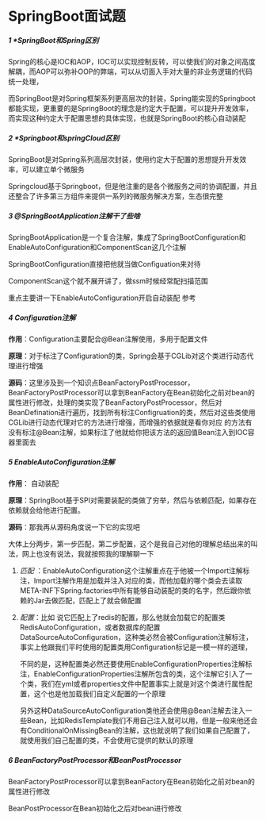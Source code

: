 # SpringBoot面试题

##### 1 *SpringBoot和Spring区别

Spring的核心是IOC和AOP，IOC可以实现控制反转，可以使我们的对象之间高度解耦，而AOP可以弥补OOP的弊端，可以从切面入手对大量的非业务逻辑的代码统一处理，

而SpringBoot是对Spring框架系列更高层次的封装，Spring能实现的Springboot都能实现，更重要的是SpringBoot的理念是约定大于配置，可以提升开发效率，而实现这种约定大于配置思想的具体实现，也就是SpringBoot的核心自动装配

##### 2 *Springboot和springCloud区别

SpringBoot是对Spring系列高层次封装，使用约定大于配置的思想提升开发效率，可以建立单个微服务

Springcloud基于Springboot，但是他注重的是各个微服务之间的协调配置，并且还整合了许多第三方组件来提供一系列的微服务解决方案，生态很完整

##### 3 @SpringBootApplication注解干了些啥

SpringBootApplication是一个复合注解，集成了SpringBootConfiguration和EnableAutoConfiguration和ComponentScan这几个注解

SpringBootConfiguration直接把他就当做Configuation来对待

ComponentScan这个就不展开讲了，做ssm时候经常配扫描范围

重点主要讲一下EnableAutoConfiguration开启自动装配 参考

##### 4 Configuration注解

**作用**：Configuration主要配合@Bean注解使用，多用于配置文件

**原理**：对于标注了Configuration的类，Spring会基于CGLib对这个类进行动态代理进行增强

**源码**：这里涉及到一个知识点BeanFactoryPostProcessor，BeanFactoryPostProcessor可以拿到BeanFactory在Bean初始化之前对bean的属性进行修改，处理的类实现了BeanFactoryPostProcessor，然后对BeanDefination进行遍历，找到所有标注Configruation的类，然后对这些类使用CGLib进行动态代理对它的方法进行增强，而增强的依据就是看你对应 的方法有没有标注@Bean注解，如果标注了他就给你把该方法的返回值Bean注入到IOC容器里面去

##### 5 EnableAutoConfiguration注解

**作用**： 自动装配

**原理**：SpringBoot基于SPI对需要装配的类做了穷举，然后与依赖匹配，如果存在依赖就会给他进行配置。

**源码**：那我再从源码角度说一下它的实现吧

大体上分两步，第一步匹配，第二步配置，这个是我自己对他的理解总结出来的叫法，网上也没有说法，我就按照我的理解聊一下

1. *匹配* ：EnableAutoConfiguration这个注解重点在于他被一个Import注解标注，Import注解作用是加载并注入对应的类，而他加载的哪个类会去读取META-INF下Spring.factories中所有能够自动装配的类的名字，然后跟你依赖的Jar去做匹配，匹配上了就会做配置

2. *配置*：比如 说它匹配上了redis的配置，那么他就会加载它的配置类RedisAutoConfiguration，或者数据库的配置DataSourceAutoConfiguration，这种类必然会被Configuration注解标注，事实上他跟我们平时使用的配置类用Configuration标记是一模一样的道理，

   不同的是，这种配置类必然还要使用EnableConfigurationProperties注解标注，EnableConfigurationProperties注解所包含的类，这个注解它引入了一个类，我们在yml或者properties文件中配置事实上就是对这个类进行属性配置，这个也是他加载我们自定义配置的一个原理

   另外这种DataSourceAutoConfiguration类他还会使用@Bean注解去注入一些Bean，比如RedisTemplate我们不用自己注入就可以用，但是一般来他还会有ConditionalOnMissingBean的注解，这也就说明了我们如果自己配置了，就使用我们自己配置的类，不会使用它提供的默认的原理



##### 6 BeanFactoryPostProcessor和BeanPostProcessor

BeanFactoryPostProcessor可以拿到BeanFactory在Bean初始化之前对bean的属性进行修改

BeanPostProcessor在Bean初始化之后对bean进行修改

